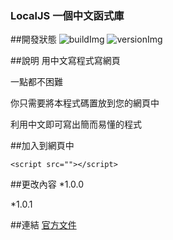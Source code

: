 ### LocalJS 一個中文函式庫
##開發狀態
![buildImg](https://img.shields.io/badge/build-passing-green.svg?style=plastic) 
![versionImg](https://img.shields.io/badge/version-1.0.1-green.svg?style=plastic)

##說明
用中文寫程式寫網頁

一點都不困難

你只需要將本程式碼置放到您的網頁中

利用中文即可寫出簡而易懂的程式

##加入到網頁中
```
<script src=""></script>
```

##更改內容
*1.0.0
	
*1.0.1
	

##連結
[官方文件](https://localjs.blogspot.com/ "官方文件")
